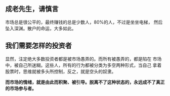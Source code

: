 
## 成老先生，请慎言
市场总是很公平的，最终赚钱的总是少数人，80%的人，不过是坐坐电梯， 然后坠入深渊。散户的命运，大多如此。


## 我们需要怎样的投资者
显然，注定绝大多数投资者都是被市场愚弄的。而所有被愚弄的，都是陷在 市场中，被自己所迷糊。这些人，所有的行为都被分类为多空两种形式，当自己 拿着股票时，思维就被多头所控制，反之，就是空头的奴隶。

**而市场的情绪，就是由此而积聚、被引导。脱离不了这种状态的，永远成不了真正的市场参与者。**